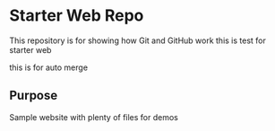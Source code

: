 # Starter Web Repo

This repository is for showing how Git and GitHub work
this is test for starter web

this is for auto merge
## Purpose

Sample website with plenty of files for demos
